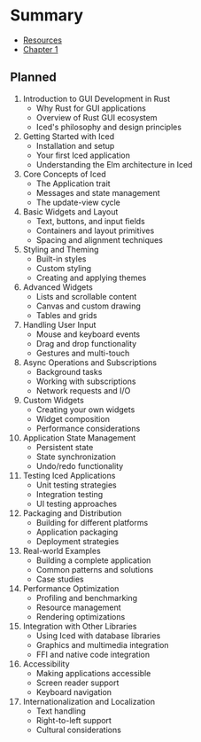# Summary

- [Resources](./chapter_0.md)
- [Chapter 1](./chapter_1.md)

## Planned

1. Introduction to GUI Development in Rust
   - Why Rust for GUI applications
   - Overview of Rust GUI ecosystem
   - Iced's philosophy and design principles
2. Getting Started with Iced
   - Installation and setup
   - Your first Iced application
   - Understanding the Elm architecture in Iced
3. Core Concepts of Iced
   - The Application trait
   - Messages and state management
   - The update-view cycle
4. Basic Widgets and Layout
   - Text, buttons, and input fields
   - Containers and layout primitives
   - Spacing and alignment techniques
5. Styling and Theming
   - Built-in styles
   - Custom styling
   - Creating and applying themes
6. Advanced Widgets
   - Lists and scrollable content
   - Canvas and custom drawing
   - Tables and grids
7. Handling User Input
   - Mouse and keyboard events
   - Drag and drop functionality
   - Gestures and multi-touch
8. Async Operations and Subscriptions
   - Background tasks
   - Working with subscriptions
   - Network requests and I/O
9. Custom Widgets
   - Creating your own widgets
   - Widget composition
   - Performance considerations
10. Application State Management
    - Persistent state
    - State synchronization
    - Undo/redo functionality
11. Testing Iced Applications
    - Unit testing strategies
    - Integration testing
    - UI testing approaches
12. Packaging and Distribution
    - Building for different platforms
    - Application packaging
    - Deployment strategies
13. Real-world Examples
    - Building a complete application
    - Common patterns and solutions
    - Case studies
14. Performance Optimization
    - Profiling and benchmarking
    - Resource management
    - Rendering optimizations
15. Integration with Other Libraries
    - Using Iced with database libraries
    - Graphics and multimedia integration
    - FFI and native code integration
16. Accessibility
    - Making applications accessible
    - Screen reader support
    - Keyboard navigation
17. Internationalization and Localization
    - Text handling
    - Right-to-left support
    - Cultural considerations
